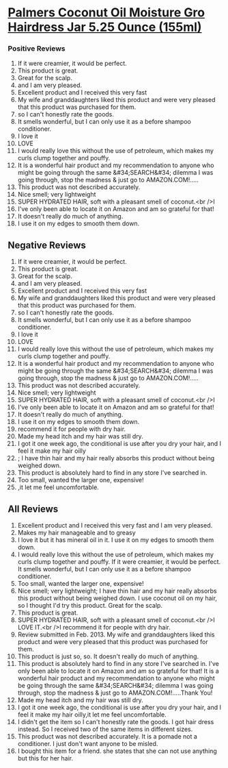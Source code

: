 # [Palmers Coconut Oil Moisture Gro Hairdress Jar 5.25 Ounce (155ml)](https://products.checkmycream.com/products/Palmers-Coconut-Oil-Moisture-Gro-Hairdress-Jar-5.25-Ounce-(155ml).html)

### Positive Reviews

<ol>
      <li>If it were creamier, it would be perfect.</li>
      <li>This product is great.</li>
      <li>Great for the scalp.</li>
      <li>and I am very pleased.</li>
      <li>Excellent product and I received this very fast</li>
      <li>My wife and granddaughters liked this product and were very pleased that this product was purchased for them.</li>
      <li>so I can&#x27;t honestly rate the goods.</li>
      <li>It smells wonderful, but I can only use it as a before shampoo conditioner.</li>
      <li>I love it</li>
      <li>LOVE</li>
      <li>I would really love this without the use of petroleum, which makes my curls clump together and pouffy.</li>
      <li>It is a wonderful hair product and my recommendation to anyone who  might be going through the same &amp;#34;SEARCH&amp;#34; dilemma I was going through, stop the madness &amp; just go to AMAZON.COM!.....</li>
      <li>This product was not described accurately.  </li>
      <li>Nice smell; very lightweight</li>
      <li>SUPER HYDRATED HAIR, soft with a pleasant smell of coconut.&lt;br /&gt;I</li>
      <li>I&#x27;ve only been able to locate it on Amazon and am so grateful for that!</li>
      <li>It doesn&#x27;t really do much of anything.</li>
      <li>I use it on my edges to smooth them down.</li>
</ol>


<h2>Negative Reviews</h2>
<ol>
<li> If it were creamier, it would be perfect.</li>
<li> This product is great.</li>
<li> Great for the scalp.</li>
<li> and I am very pleased.</li>
<li> Excellent product and I received this very fast</li>
<li> My wife and granddaughters liked this product and were very pleased that this product was purchased for them.</li>
<li> so I can&#x27;t honestly rate the goods.</li>
<li> It smells wonderful, but I can only use it as a before shampoo conditioner.</li>
<li> I love it</li>
<li> LOVE</li>
<li> I would really love this without the use of petroleum, which makes my curls clump together and pouffy.</li>
<li> It is a wonderful hair product and my recommendation to anyone who  might be going through the same &amp;#34;SEARCH&amp;#34; dilemma I was going through, stop the madness &amp; just go to AMAZON.COM!.....</li>
<li> This product was not described accurately.  </li>
<li> Nice smell; very lightweight</li>
<li> SUPER HYDRATED HAIR, soft with a pleasant smell of coconut.&lt;br /&gt;I</li>
<li> I&#x27;ve only been able to locate it on Amazon and am so grateful for that!</li>
<li> It doesn&#x27;t really do much of anything.</li>
<li> I use it on my edges to smooth them down.</li>
<li> recommend it for people with dry hair.</li>
<li> Made my head itch and my hair was still dry.</li>
<li> I got it one week ago, the conditional is use after you dry your hair, and I feel it make my hair oilly</li>
<li> ; I have thin hair and my hair really absorbs this product without being weighed down.</li>
<li> This product is absolutely hard to find in any store I&#x27;ve searched in.</li>
<li> Too small, wanted the larger one, expensive!</li>
<li> ,it let me feel uncomfortable.</li>
</ol>

<h2>All Reviews</h2>

<ol>
    <li> Excellent product and I received this very fast and I am very pleased.</li>
    <li> Makes my hair manageable and to greasy</li>
    <li> I love it but it has mineral oil in it. I use it on my edges to smooth them down.</li>
    <li> I would really love this without the use of petroleum, which makes my curls clump together and pouffy. If it were creamier, it would be perfect. It smells wonderful, but I can only use it as a before shampoo conditioner.</li>
    <li> Too small, wanted the larger one, expensive!</li>
    <li> Nice smell; very lightweight; I have thin hair and my hair really absorbs this product without being weighed down. I use coconut oil on my hair, so I thought I&#x27;d try this product. Great for the scalp.</li>
    <li> This product is great.</li>
    <li> SUPER HYDRATED HAIR, soft with a pleasant smell of coconut.&lt;br /&gt;I LOVE IT.&lt;br /&gt;I recommend it for people with dry hair.</li>
    <li> Review submitted in Feb. 2013.  My wife and granddaughters liked this product and were very pleased that this product was purchased for them.</li>
    <li> This product is just so, so. It doesn&#x27;t really do much of anything.</li>
    <li> This product is absolutely hard to find in any store I&#x27;ve searched in. I&#x27;ve only been able to locate it on Amazon and am so grateful for that! It is a wonderful hair product and my recommendation to anyone who  might be going through the same &amp;#34;SEARCH&amp;#34; dilemma I was going through, stop the madness &amp; just go to AMAZON.COM!.....Thank You!</li>
    <li> Made my head itch and my hair was still dry.</li>
    <li> I got it one week ago, the conditional is use after you dry your hair, and I feel it make my hair oilly,it let me feel uncomfortable.</li>
    <li> I didn&#x27;t get the item so I can&#x27;t honestly rate the goods. I got hair dress instead. So I received two of the same items in different sizes.</li>
    <li> This product was not described accurately.  It is a pomade not a conditioner. I just don&#x27;t want anyone to be misled.</li>
    <li> I bought this item for  a friend. she states that she can not use anything but this for her hair.</li>
</ol>




